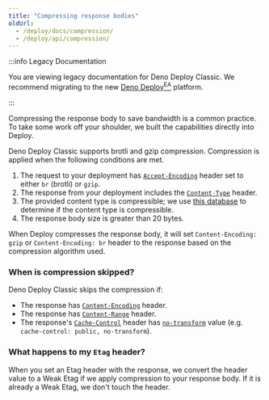 ```yaml
---
title: "Compressing response bodies"
oldUrl:
  - /deploy/docs/compression/
  - /deploy/api/compression/
---
```


:::info Legacy Documentation

You are viewing legacy documentation for Deno Deploy Classic. We recommend
migrating to the new
<a href="/deploy/early-access/">Deno Deploy<sup>EA</sup></a> platform.

:::

Compressing the response body to save bandwidth is a common practice. To take
some work off your shoulder, we built the capabilities directly into Deploy.

Deno Deploy Classic supports brotli and gzip compression. Compression is applied
when the following conditions are met.

1. The request to your deployment has [`Accept-Encoding`][accept-encoding]
   header set to either `br` (brotli) or `gzip`.
2. The response from your deployment includes the [`Content-Type`][content-type]
   header.
3. The provided content type is compressible; we use
   [this database](https://github.com/jshttp/mime-db/blob/master/db.json) to
   determine if the content type is compressible.
4. The response body size is greater than 20 bytes.

When Deploy compresses the response body, it will set `Content-Encoding: gzip`
or `Content-Encoding: br` header to the response based on the compression
algorithm used.

### When is compression skipped?

Deno Deploy Classic skips the compression if:

- The response has [`Content-Encoding`][content-encoding] header.
- The response has [`Content-Range`][content-range] header.
- The response's [`Cache-Control`][cache-control] header has
  [`no-transform`][no-transform] value (e.g.
  `cache-control: public, no-transform`).

### What happens to my `Etag` header?

When you set an Etag header with the response, we convert the header value to a
Weak Etag if we apply compression to your response body. If it is already a Weak
Etag, we don't touch the header.

[accept-encoding]: https://developer.mozilla.org/en-US/docs/Web/HTTP/Headers/Accept-Encoding
[cache-control]: https://developer.mozilla.org/en-US/docs/Web/HTTP/Headers/Cache-Control
[content-encoding]: https://developer.mozilla.org/en-US/docs/Web/HTTP/Headers/Content-Encoding
[content-type]: https://developer.mozilla.org/en-US/docs/Web/HTTP/Headers/Content-Type
[no-transform]: https://developer.mozilla.org/en-US/docs/Web/HTTP/Headers/Cache-Control#other
[content-range]: https://developer.mozilla.org/en-US/docs/Web/HTTP/Headers/Content-Range
